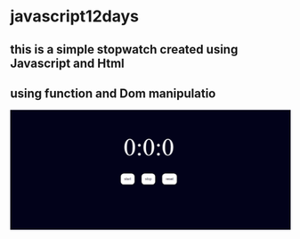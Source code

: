 # javascript12days
## this is a simple stopwatch created using Javascript and Html
## using function and Dom manipulatio
<img src="stopwatchDesktop.png"
     alt="Markdown Monster icon"
     style="float: left; margin-right: 10px;" />
